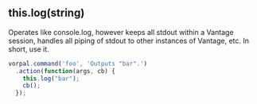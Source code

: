 ## this.log(string)

Operates like console.log, however keeps all stdout within a Vantage session, handles all piping of stdout to other instances of Vantage, etc. In short, use it.

```js
vorpal.command('foo', 'Outputs "bar".')
  .action(function(args, cb) {
    this.log("bar"); 
    cb();
  });
```